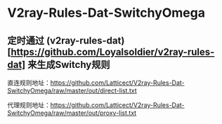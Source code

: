 # V2ray-Rules-Dat-SwitchyOmega
## 定时通过 (v2ray-rules-dat)[https://github.com/Loyalsoldier/v2ray-rules-dat] 来生成Switchy规则

直连规则地址：https://github.com/Latticect/V2ray-Rules-Dat-SwitchyOmega/raw/master/out/direct-list.txt

代理规则地址：https://github.com/Latticect/V2ray-Rules-Dat-SwitchyOmega/raw/master/out/proxy-list.txt
